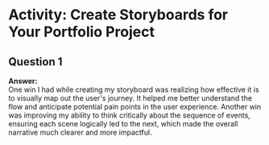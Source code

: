 # Activity: Create Storyboards for Your Portfolio Project

## Question 1  
**Answer:**  
One win I had while creating my storyboard was realizing how effective it is to visually map out the user's journey. It helped me better understand the flow and anticipate potential pain points in the user experience. Another win was improving my ability to think critically about the sequence of events, ensuring each scene logically led to the next, which made the overall narrative much clearer and more impactful.

